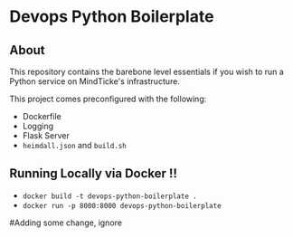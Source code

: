 # Devops Python Boilerplate ###

## About

This repository contains the barebone level essentials if you wish to run a Python service on MindTicke's infrastructure. 

This project comes preconfigured with the following:

* Dockerfile
* Logging
* Flask Server
* `heimdall.json` and `build.sh`


## Running Locally via Docker !!

* `docker build -t devops-python-boilerplate .`
* `docker run -p 8000:8000 devops-python-boilerplate`


#Adding some change, ignore
